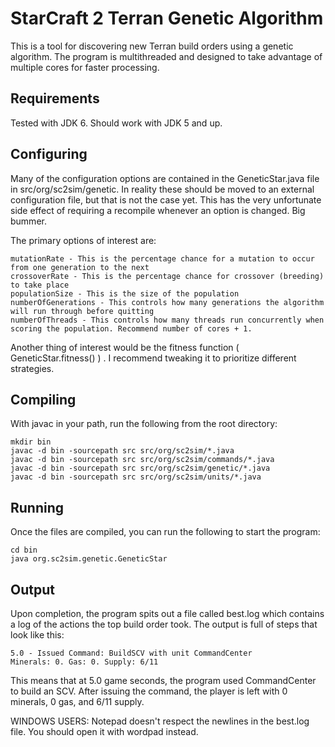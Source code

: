 # StarCraft 2 Terran Genetic Algorithm

This is a tool for discovering new Terran build orders using a genetic algorithm. 
The program is multithreaded and designed to take advantage of multiple cores for faster processing.


## Requirements

Tested with JDK 6. Should work with JDK 5 and up.

## Configuring

Many of the configuration options are contained in the GeneticStar.java file in src/org/sc2sim/genetic. In reality these should be moved to an external configuration file, but that is not the case yet.
This has the very unfortunate side effect of requiring a recompile whenever an option is changed. Big bummer.

The primary options of interest are:

	mutationRate - This is the percentage chance for a mutation to occur from one generation to the next
	crossoverRate - This is the percentage chance for crossover (breeding) to take place
	populationSize - This is the size of the population 
	numberOfGenerations - This controls how many generations the algorithm will run through before quitting
	numberOfThreads - This controls how many threads run concurrently when scoring the population. Recommend number of cores + 1.

Another thing of interest would be the fitness function ( GeneticStar.fitness() ) . I recommend tweaking it to prioritize different strategies.

## Compiling

With javac in your path, run the following from the root directory:

	mkdir bin
	javac -d bin -sourcepath src src/org/sc2sim/*.java
	javac -d bin -sourcepath src src/org/sc2sim/commands/*.java
	javac -d bin -sourcepath src src/org/sc2sim/genetic/*.java
	javac -d bin -sourcepath src src/org/sc2sim/units/*.java

## Running

Once the files are compiled, you can run the following to start the program:

	cd bin
	java org.sc2sim.genetic.GeneticStar

## Output

Upon completion, the program spits out a file called best.log which contains a log of the actions the top build order took.
The output is full of steps that look like this:

	5.0 - Issued Command: BuildSCV with unit CommandCenter
	Minerals: 0. Gas: 0. Supply: 6/11

This means that at 5.0 game seconds, the program used CommandCenter to build an SCV. After issuing the command, the player is left with 0 minerals, 0 gas, and 6/11 supply.

WINDOWS USERS: Notepad doesn't respect the newlines in the best.log file. You should open it with wordpad instead.
